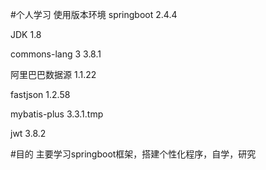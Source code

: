#个人学习
使用版本环境
springboot 2.4.4

JDK        1.8

commons-lang 3 3.8.1

阿里巴巴数据源 1.1.22

fastjson  1.2.58

mybatis-plus 3.3.1.tmp

jwt 3.8.2

#目的
主要学习springboot框架，搭建个性化程序，自学，研究